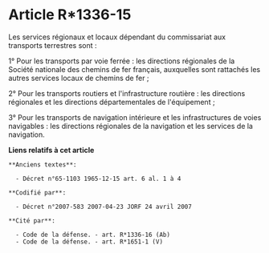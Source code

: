 # Article R*1336-15

Les services régionaux et locaux dépendant du commissariat aux transports terrestres sont :

1° Pour les transports par voie ferrée : les directions régionales de la Société nationale des chemins de fer français,
auxquelles sont rattachés les autres services locaux de chemins de fer ;

2° Pour les transports routiers et l'infrastructure routière : les directions régionales et les directions départementales de
l'équipement ;

3° Pour les transports de navigation intérieure et les infrastructures de voies navigables : les directions régionales de la
navigation et les services de la navigation.

**Liens relatifs à cet article**

	**Anciens textes**:

	  - Décret n°65-1103 1965-12-15 art. 6 al. 1 à 4

	**Codifié par**:

	  - Décret n°2007-583 2007-04-23 JORF 24 avril 2007

	**Cité par**:

	  - Code de la défense. - art. R*1336-16 (Ab)
	  - Code de la défense. - art. R*1651-1 (V)
